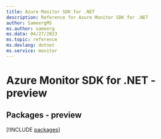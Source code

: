 ```yaml
---
title: Azure Monitor SDK for .NET
description: Reference for Azure Monitor SDK for .NET
author: SameergMS
ms.author: sameerg
ms.data: 04/27/2023
ms.topic: reference
ms.devlang: dotnet
ms.service: monitor
---
```

# Azure Monitor SDK for .NET - preview
## Packages - preview
[!INCLUDE [packages](monitor-index.md)]